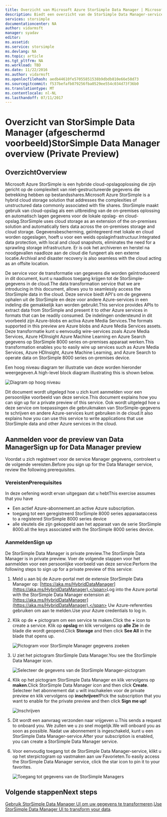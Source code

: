 ```yaml
---
title: Overzicht van Microsoft Azure StorSimple Data Manager | Microsoft Docs
description: Biedt een overzicht van de StorSimple Data Manager-service (afgeschermd voorbeeld)
services: storsimple
documentationcenter: NA
author: vidarmsft
manager: syadav
editor: 
ms.assetid: 
ms.service: storsimple
ms.devlang: NA
ms.topic: article
ms.tgt_pltfrm: NA
ms.workload: TBD
ms.date: 11/22/2016
ms.author: vidarmsft
ms.openlocfilehash: aedb44610fe57055851538b9dbdb810e66e58d73
ms.sourcegitcommit: f537befafb079256fba0529ee554c034d73f36b0
ms.translationtype: MT
ms.contentlocale: nl-NL
ms.lasthandoff: 07/11/2017
---
```

# <a name="storsimple-data-manager-overview-private-preview"></a><span data-ttu-id="38596-103">Overzicht van StorSimple Data Manager (afgeschermd voorbeeld)</span><span class="sxs-lookup"><span data-stu-id="38596-103">StorSimple Data Manager overview (Private Preview)</span></span>

## <a name="overview"></a><span data-ttu-id="38596-104">Overzicht</span><span class="sxs-lookup"><span data-stu-id="38596-104">Overview</span></span>

<span data-ttu-id="38596-105">Microsoft Azure StorSimple is een hybride cloud-opslagoplossing die zijn gericht op de complexiteit van niet-gestructureerde gegevens die betrekking hebben op bestandsshares.</span><span class="sxs-lookup"><span data-stu-id="38596-105">Microsoft Azure StorSimple is a hybrid cloud storage solution that addresses the complexities of unstructured data commonly associated with file shares.</span></span> <span data-ttu-id="38596-106">StorSimple maakt gebruik van cloud-opslag als een uitbreiding van de on-premises oplossing en automatisch lagen gegevens voor de lokale opslag- en cloud-opslag.</span><span class="sxs-lookup"><span data-stu-id="38596-106">StorSimple uses cloud storage as an extension of the on-premises solution and automatically tiers data across the on-premises storage and cloud storage.</span></span> <span data-ttu-id="38596-107">Gegevensbescherming, geïntegreerd met lokale en cloud worden opgeslagen, hoeft u voor een weids opslaginfrastructuur.</span><span class="sxs-lookup"><span data-stu-id="38596-107">Integrated data protection, with local and cloud snapshots, eliminates the need for a sprawling storage infrastructure.</span></span> <span data-ttu-id="38596-108">Er is ook het archiveren en herstel na noodgevallen naadloze aan de cloud die fungeert als een externe locatie.</span><span class="sxs-lookup"><span data-stu-id="38596-108">Archival and disaster recovery is also seamless with the cloud acting as an offsite location.</span></span>

<span data-ttu-id="38596-109">De service voor de transformatie van gegevens die worden geïntroduceerd in dit document, kunt u naadloos toegang krijgen tot de StorSimple-gegevens in de cloud.</span><span class="sxs-lookup"><span data-stu-id="38596-109">The data transformation service that we are introducing in this document, allows you to seamlessly access the StorSimple data in the cloud.</span></span> <span data-ttu-id="38596-110">Deze service biedt API's om de gegevens ophalen uit de StorSimple en deze voor andere Azure-services in een indeling die gemakkelijk kan worden gebruikt.</span><span class="sxs-lookup"><span data-stu-id="38596-110">This service provides APIs to extract data from StorSimple and present it to other Azure services in formats that can be readily consumed.</span></span> <span data-ttu-id="38596-111">De indelingen ondersteund in dit voorbeeld zijn Azure-blobs en activa Azure Media Services.</span><span class="sxs-lookup"><span data-stu-id="38596-111">The formats supported in this preview are Azure blobs and Azure Media Services assets.</span></span> <span data-ttu-id="38596-112">Deze transformatie kunt u eenvoudig wire-services zoals Azure Media Services, Azure HDInsight Azure Machine Learning en Azure Search gegevens op StorSimple 8000 series on-premises apparaat werken.</span><span class="sxs-lookup"><span data-stu-id="38596-112">This transformation enables you to easily wire up services such as Azure Media Services, Azure HDInsight, Azure Machine Learning, and Azure Search to operate data on StorSimple 8000 series on-premises device.</span></span>

<span data-ttu-id="38596-113">Een hoog niveau diagram ter illustratie van deze worden hieronder weergegeven.</span><span class="sxs-lookup"><span data-stu-id="38596-113">A high-level block diagram illustrating this is shown below.</span></span>

![Diagram op hoog niveau](./media//storsimple-data-manager-overview/high-level-diagram.png)

<span data-ttu-id="38596-115">Dit document wordt uitgelegd hoe u zich kunt aanmelden voor een persoonlijke voorbeeld van deze service.</span><span class="sxs-lookup"><span data-stu-id="38596-115">This document explains how you can sign up for a private preview of this service.</span></span> <span data-ttu-id="38596-116">Ook wordt uitgelegd hoe u deze service om toepassingen die gebruikmaken van StorSimple-gegevens te schrijven en andere Azure-services kunt gebruiken in de cloud.</span><span class="sxs-lookup"><span data-stu-id="38596-116">It also explains how you can use this service to write applications that use StorSimple data and other Azure services in the cloud.</span></span>

## <a name="sign-up-for-data-manager-preview"></a><span data-ttu-id="38596-117">Aanmelden voor de preview van Data Manager</span><span class="sxs-lookup"><span data-stu-id="38596-117">Sign up for Data Manager preview</span></span>
<span data-ttu-id="38596-118">Voordat u zich registreert voor de service Manager gegevens, controleert u de volgende vereisten.</span><span class="sxs-lookup"><span data-stu-id="38596-118">Before you sign up for the Data Manager service, review the following prerequisites.</span></span>

### <a name="prerequisites"></a><span data-ttu-id="38596-119">Vereisten</span><span class="sxs-lookup"><span data-stu-id="38596-119">Prerequisites</span></span>

<span data-ttu-id="38596-120">In deze oefening wordt ervan uitgegaan dat u hebt</span><span class="sxs-lookup"><span data-stu-id="38596-120">This exercise assumes that you have</span></span>
* <span data-ttu-id="38596-121">Een actief Azure-abonnement.</span><span class="sxs-lookup"><span data-stu-id="38596-121">an active Azure subscription.</span></span>
* <span data-ttu-id="38596-122">toegang tot een geregistreerd StorSimple 8000 series apparaat</span><span class="sxs-lookup"><span data-stu-id="38596-122">access to a registered StorSimple 8000 series device</span></span>
* <span data-ttu-id="38596-123">alle sleutels die zijn gekoppeld aan het apparaat van de serie StorSimple 8000.</span><span class="sxs-lookup"><span data-stu-id="38596-123">all the keys associated with the StorSimple 8000 series device.</span></span>

### <a name="sign-up"></a><span data-ttu-id="38596-124">Aanmelden</span><span class="sxs-lookup"><span data-stu-id="38596-124">Sign up</span></span>

<span data-ttu-id="38596-125">De StorSimple Data Manager is private preview.</span><span class="sxs-lookup"><span data-stu-id="38596-125">The StorSimple Data Manager is in private preview.</span></span> <span data-ttu-id="38596-126">Voer de volgende stappen voor het aanmelden voor een persoonlijke voorbeeld van deze service:</span><span class="sxs-lookup"><span data-stu-id="38596-126">Perform the following steps to sign up for a private preview of this service:</span></span>

1.  <span data-ttu-id="38596-127">Meld u aan bij de Azure-portal met de extensie StorSimple Data Manager op: [https://aka.ms/HybridDataManager](https://aka.ms/HybridDataManager).</span><span class="sxs-lookup"><span data-stu-id="38596-127">Log into the Azure portal with the StorSimple Data Manager extension at: [https://aka.ms/HybridDataManager](https://aka.ms/HybridDataManager).</span></span> <span data-ttu-id="38596-128">Uw Azure-referenties gebruiken om aan te melden.</span><span class="sxs-lookup"><span data-stu-id="38596-128">Use your Azure credentials to log in.</span></span>

2.  <span data-ttu-id="38596-129">Klik op de  **+**  pictogram om een service te maken.</span><span class="sxs-lookup"><span data-stu-id="38596-129">Click the **+** icon to create a service.</span></span> <span data-ttu-id="38596-130">Klik op **opslag** en klik vervolgens op **alle Zie** in de blade die wordt geopend.</span><span class="sxs-lookup"><span data-stu-id="38596-130">Click **Storage** and then click **See All** in the blade that opens up.</span></span>

    ![Pictogram voor StorSimple Manager gegevens zoeken](./media/storsimple-data-manager-overview/search-data-manager-icon.png)

3. <span data-ttu-id="38596-132">U ziet het pictogram StorSimple Data Manager.</span><span class="sxs-lookup"><span data-stu-id="38596-132">You see the StorSimple Data Manager icon.</span></span>

    ![Selecteer de gegevens van de StorSimple Manager-pictogram](./media/storsimple-data-manager-overview/select-data-manager-icon.png)

4. <span data-ttu-id="38596-134">Klik op het pictogram StorSimple Data Manager en klik vervolgens op **maken**.</span><span class="sxs-lookup"><span data-stu-id="38596-134">Click StorSimple Data Manager icon and then click **Create**.</span></span> <span data-ttu-id="38596-135">Selecteer het abonnement dat u wilt inschakelen voor de private preview en klik vervolgens op **inschrijven!**</span><span class="sxs-lookup"><span data-stu-id="38596-135">Pick the subscription that you want to enable for the private preview and then click **Sign me up!**</span></span>

    ![Inschrijven](./media/storsimple-data-manager-overview/sign-me-up.png)

5. <span data-ttu-id="38596-137">Dit wordt een aanvraag verzonden naar vrijgeven u.</span><span class="sxs-lookup"><span data-stu-id="38596-137">This sends a request to onboard you.</span></span> <span data-ttu-id="38596-138">We zullen we u zo snel mogelijk.</span><span class="sxs-lookup"><span data-stu-id="38596-138">We will onboard you as soon as possible.</span></span> <span data-ttu-id="38596-139">Nadat uw abonnement is ingeschakeld, kunt u een StorSimple Data Manager-service.</span><span class="sxs-lookup"><span data-stu-id="38596-139">After your subscription is enabled, you can create a StorSimple Data Manager service.</span></span>

6. <span data-ttu-id="38596-140">Voor eenvoudig toegang tot de StorSimple Data Manager-service, klikt u op het sterpictogram op vastmaken aan uw Favorieten.</span><span class="sxs-lookup"><span data-stu-id="38596-140">To easily access the StorSimple Data Manager service, click the star icon to pin it to your favorites.</span></span>

    ![Toegang tot gegevens van de StorSimple Managers](./media/storsimple-data-manager-overview/access-data-managers.png)


## <a name="next-steps"></a><span data-ttu-id="38596-142">Volgende stappen</span><span class="sxs-lookup"><span data-stu-id="38596-142">Next steps</span></span>

<span data-ttu-id="38596-143">[Gebruik StorSimple Data Manager UI om uw gegevens te transformeren](storsimple-data-manager-ui.md).</span><span class="sxs-lookup"><span data-stu-id="38596-143">[Use StorSimple Data Manager UI to transform your data](storsimple-data-manager-ui.md).</span></span>